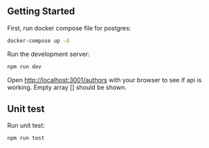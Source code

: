 ## Getting Started
First, run docker compose file for postgres:

```bash
docker-compose up -d
```

Run the development server:

```bash
npm run dev
```

Open [http://localhost:3001/authors](http://localhost:3001/authors) with your browser to see if api is working. Empty array [] should be shown.

## Unit test
Run unit test:

```bash
npm run test
```

